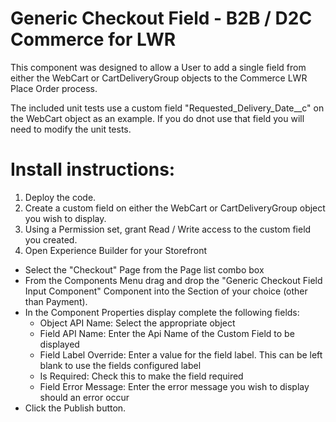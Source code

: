 # Generic Checkout Field - B2B / D2C Commerce for LWR
This component was designed to allow a User to add a single field from either the WebCart or CartDeliveryGroup objects to the Commerce LWR Place Order process. 

The included unit tests use a custom field "Requested_Delivery_Date__c" on the WebCart object as an example. If you do dnot use that field you will need to modify the unit tests.

# Install instructions:
1. Deploy the code.
2. Create a custom field on either the WebCart or CartDeliveryGroup object you wish to display.
3. Using a Permission set, grant Read / Write access to the custom field you created.
4. Open Experience Builder for your Storefront
  - Select the "Checkout" Page from the Page list combo box
  - From the Components Menu drag and drop the "Generic Checkout Field Input Component" Component into the Section of your choice (other than Payment).
  - In the Component Properties display complete the following fields:
    - Object API Name: Select the appropriate object
    - Field API Name: Enter the Api Name of the Custom Field to be displayed
    - Field Label Override: Enter a value for the field label. This can be left blank to use the fields configured label
    - Is Required: Check this to make the field required
    - Field Error Message: Enter the error message you wish to display should an error occur
  - Click the Publish button.
